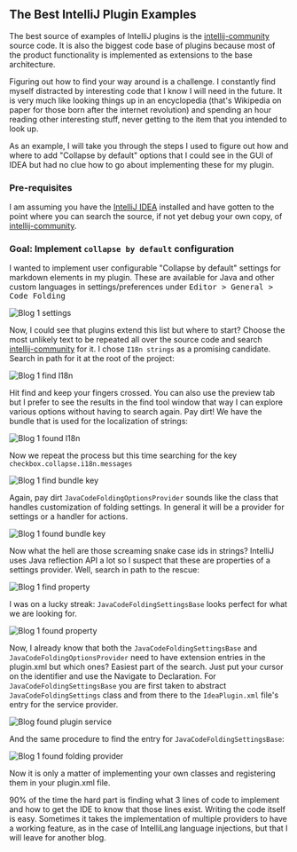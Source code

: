 ## The Best IntelliJ Plugin Examples

The best source of examples of IntelliJ plugins is the [intellij-community] source code. It is also the biggest code base of plugins because most of the product functionality is implemented as extensions to the base architecture. 

Figuring out how to find your way around is a challenge. I constantly find myself distracted by interesting code that I know I will need in the future. It is very much like looking things up in an encyclopedia (that's Wikipedia on paper for those born after the internet revolution) and spending an hour reading other interesting stuff, never getting to the item that you intended to look up.

As an example, I will take you through the steps I used to figure out how and where to add "Collapse by default" options that I could see in the GUI of IDEA but had no clue how to go about implementing these for my plugin.

### Pre-requisites

I am assuming you have the [IntelliJ IDEA] installed and have gotten to the point where you can search the source, if not yet debug your own copy, of [intellij-community]. 

### Goal: Implement `collapse by default` configuration

I wanted to implement user configurable "Collapse by default" settings for markdown elements in my plugin. These are available for Java and other custom languages in settings/preferences under <kbd>Editor > General > Code Folding</kbd> 

![Blog 1 settings](https://github.com/vsch/vladsch-blog/raw/master/images/Blog_1_settings.png)

Now, I could see that plugins extend this list but where to start? Choose the most unlikely text to be repeated all over the source code and search [intellij-community] for it. I chose `I18n strings` as a promising candidate. Search in path for it at the root of the project:

![Blog 1 find I18n](https://github.com/vsch/vladsch-blog/raw/master/images/Blog_1_find_I18n.png)

Hit find and keep your fingers crossed. You can also use the preview tab but I prefer to see the results in the find tool window that way I can explore various options without having to search again. Pay dirt! We have the bundle that is used for the localization of strings:

![Blog 1 found I18n](https://github.com/vsch/vladsch-blog/raw/master/images/Blog_1_found_I18n.png)

Now we repeat the process but this time searching for the key `checkbox.collapse.i18n.messages` 

![Blog 1 find bundle key](https://github.com/vsch/vladsch-blog/raw/master/images/Blog_1_find_bundle_key.png)

Again, pay dirt `JavaCodeFoldingOptionsProvider` sounds like the class that handles customization of folding settings. In general it will be a provider for settings or a handler for actions.  

![Blog 1 found bundle key](https://github.com/vsch/vladsch-blog/raw/master/images/Blog_1_found_bundle_key.png)
                            
Now what the hell are those screaming snake case ids in strings? IntelliJ uses Java reflection API a lot so I suspect that these are properties of a settings provider.  Well, search in path to the rescue:

![Blog 1 find property](https://github.com/vsch/vladsch-blog/raw/master/images/Blog_1_find_property.png)

I was on a lucky streak: `JavaCodeFoldingSettingsBase` looks perfect for what we are looking for.

![Blog 1 found property](https://github.com/vsch/vladsch-blog/raw/master/images/Blog_1_found_property.png)

Now, I already know that both the `JavaCodeFoldingSettingsBase` and `JavaCodeFoldingOptionsProvider` need to have extension entries in the plugin.xml but which ones? Easiest part of the search. Just put your cursor on the identifier and use the Navigate to Declaration. For `JavaCodeFoldingSettingsBase` you are first taken to abstract `JavaCodeFoldingSettings` class and from there to the `IdeaPlugin.xml` file's entry for the service provider.

![Blog found plugin service](https://github.com/vsch/vladsch-blog/raw/master/images/Blog_found_plugin_service.png)

And the same procedure to find the entry for `JavaCodeFoldingSettingsBase`:

![Blog 1 found folding provider](https://github.com/vsch/vladsch-blog/raw/master/images/Blog_1_found_folding_provider.png)

Now it is only a matter of implementing your own classes and registering them in your plugin.xml file. 

90% of the time the hard part is finding what 3 lines of code to implement and how to get the IDE to know that those lines exist. Writing the code itself is easy. Sometimes it takes the implementation of multiple providers to have a working feature, as in the case of IntelliLang language injections, but that I will leave for another blog.  

[IntelliJ IDEA]: https://www.jetbrains.com/idea/#chooseYourEdition
[intellij-community]: https://github.com/JetBrains/intellij-community
